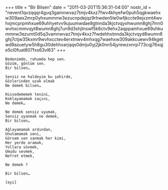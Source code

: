 +++
title = "Bir Bilsen"
date = "2011-03-20T15:36:31-04:00"
nostr_id = "nevent1qvzqqqr4guq3gamnwvaz7tmjv4kxz7fwv4khyefw0puh5qgkwaehxw309aex2mrp0yhxummnw3ezucnpdejqz9rhwden5te0wfjkccte9ejxzmt4wvhxjmcprpmhxue69uhhyetvv9ujuumwdae8gtnnda3kjctvqyxhwumn8ghj7mn0wvhxcmmvqyt8wumn8ghj7un9d3shjtnswf5k6ctv9ehx2aqppamhxue69uhkummnw3ezumt0d5q3vamnwvaz7tmjv4kxz7fwdehhxtnnda3kjctvqyd8wumn8ghj7ctjw35kxmr9wvhxcctev4erxtnwv4mhxqg7waehxw309akkcuewv94kgetwd9azuetyw5h8gu30dehhxarjqqs0dmju0yj2jk0nn54jyrewzxnrp773cqj76xqje5cl0fuat807fxs63vl63"
+++

```
Bedenimde, ruhumda hep sen.
Gözüm, gönlüm sen.
Bir bilsen…

Sensiz ne haldeyim bu şehirde,
Gözlerinden uzak olmak
Ne demek bilsen…

Hissedememek tenini,
Koklayamamak saçını,
Ne demek…

Ne demek sensiz uyumak,
Sensiz uyanmak ne demek,
Bir bilsen…

Ağlayamamak ardından,
Unutamamak seni,
Görsem sen sanmak her kimi,
Her yerde aramak,
Yollara sövmek,
Umudu sevmek,
Nefret etmek,

Ne demek ?

Bir bilsen…

[eyi]
```
